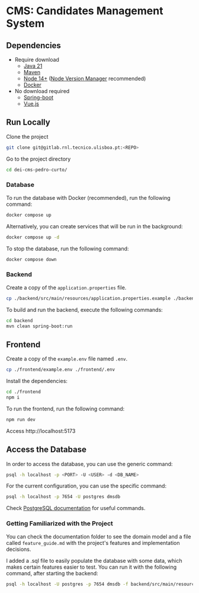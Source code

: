 # CMS: Candidates Management System

## Dependencies

- Require download
  - [Java 21](https://www.oracle.com/java/technologies/javase/jdk21-archive-downloads.html)
  - [Maven](https://maven.apache.org/download.cgi)
  - [Node 14+](https://nodejs.org/en/) ([Node Version Manager](https://github.com/nvm-sh/nvm) recommended)
  - [Docker](https://www.docker.com/)
- No download required
  - [Spring-boot](https://spring.io/)
  - [Vue.js](https://vuejs.org/)


## Run Locally

Clone the project

```bash
git clone git@gitlab.rnl.tecnico.ulisboa.pt:<REPO>
```

Go to the project directory

```bash
cd dei-cms-pedro-curto/
```

### Database

To run the database with Docker (recommended), run the following command:

```bash
docker compose up
```

Alternatively, you can create services that will be run in the background:

```bash
docker compose up -d
```

To stop the database, run the following command:

```bash
docker compose down
```

### Backend

Create a copy of the `application.properties` file.

```bash
cp ./backend/src/main/resources/application.properties.example ./backend/src/main/resources/application.properties
```

To build and run the backend, execute the following commands:

```bash
cd backend
mvn clean spring-boot:run
```

## Frontend

Create a copy of the `example.env` file named `.env`.

```bash
cp ./frontend/example.env ./frontend/.env
```

Install the dependencies:

```bash
cd ./frontend
npm i
```

To run the frontend, run the following command:

```bash
npm run dev
```

Access http://localhost:5173

## Access the Database

In order to access the database, you can use the generic command:

```bash
psql -h localhost -p <PORT> -U <USER> -d <DB_NAME>
```

For the current configuration, you can use the specific command:

```bash
psql -h localhost -p 7654 -U postgres dmsdb
```

Check [PostgreSQL documentation](https://www.postgresql.org/docs/current/app-psql.html) for useful commands.

### Getting Familiarized with the Project

You can check the documentation folder to see the domain model and a file 
called `feature_guide.md` with the project's features and implementation decisions.

I added a .sql file to easily populate the database with some data, which makes certain features easier to test. 
You can run it with the following command, after starting the backend:

```bash
psql -h localhost -U postgres -p 7654 dmsdb -f backend/src/main/resources/sqlData/bigtest.sql
```
